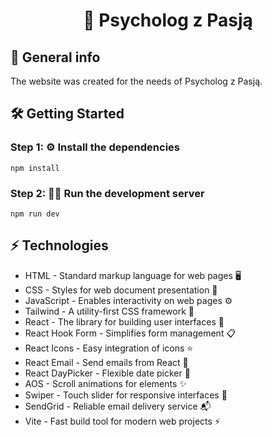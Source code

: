 # <p align="center">🧠 Psycholog z Pasją</p>

## 🚀 General info
The website was created for the needs of Psycholog z Pasją.

## 🛠️ Getting Started

### Step 1: ⚙️ Install the dependencies

```
npm install
```

### Step 2: 🏃‍♂️ Run the development server

```
npm run dev
```

## ⚡ Technologies
* HTML - Standard markup language for web pages 🖥️
* CSS - Styles for web document presentation 🎨
* JavaScript - Enables interactivity on web pages ⚙️
* Tailwind - A utility-first CSS framework 🎨
* React - The library for building user interfaces 🔧
* React Hook Form - Simplifies form management 📋
* React Icons - Easy integration of icons ⭐
* React Email - Send emails from React 📧
* React DayPicker - Flexible date picker 📅
* AOS - Scroll animations for elements ✨
* Swiper - Touch slider for responsive interfaces 📱
* SendGrid - Reliable email delivery service 📬
* Vite - Fast build tool for modern web projects ⚡
